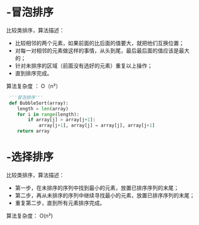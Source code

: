 # -冒泡排序
比较类排序，算法描述：
* 比较相邻的两个元素，如果前面的比后面的值要大，就把他们互换位置；
* 对每一对相邻的元素做这样的事情，从头到尾，最后最后面的值应该是最大的；
* 针对未排序的区域（前面没有选好的元素）重复以上操作；
* 直到排序完成。

 算法复杂度 ： O（n²）
 
``` python
 '''冒泡排序'''
 def BubbleSort(array):
    length = len(array)
    for i in range(length):
        if array[j] > array[j+1]:
            array[j+1], array[j] = array[j], array[j+1]
	return array	
 ```
 
 # -选择排序
 比较类排序，算法描述：
 * 第一步，在未排序的序列中找到最小的元素，放置已排序序列的末尾；
 * 第二步，再从未排序的序列中继续寻找最小的元素，放置已排序序列的末尾；
 * 重复第二步，直到所有元素排序完成。
 
 算法复杂度：  O(n²)
 
